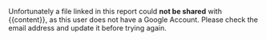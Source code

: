 Unfortunately a file linked in this report could __not be shared__ with {{content}}, as this user does not have a Google Account. Please check the email address and update it before trying again.